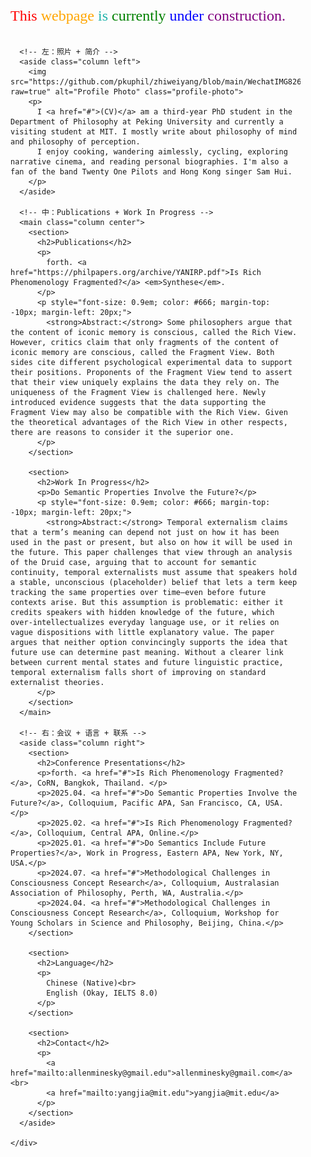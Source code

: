 <!DOCTYPE html>
<html lang="en">
<head>
  <meta charset="UTF-8" />
  <meta name="viewport" content="width=device-width, initial-scale=1.0"/>
  <title>Zhiwei Yang CV</title>
  <style>
    body {
      font-family: 'Georgia', serif;
      margin: 0;
      padding: 0;
    }

    a {
      text-decoration: none;
      color: darkblue;
    }

    a:hover {
      text-decoration: underline;
    }

    .outer-wrapper {
      max-width: 1400px;
      margin: 0 auto;
      box-sizing: border-box;
    }

    .container {
      display: flex;
      gap: 20px;
      padding: 0 20px;
    }

    .column {
      padding: 20px;
      box-sizing: border-box;
    }

    .left {
      width: 280px;
      flex-shrink: 0;
    }

    .center {
      flex-grow: 1;
      min-width: 500px;
    }

    .right {
      width: 300px;
      flex-shrink: 0;
    }

    img.profile-photo {
      max-width: 100%;
      height: auto;
      border-radius: 10px;
      margin-bottom: 20px;
    }

    section {
      margin-bottom: 30px;
    }

    @media screen and (max-width: 900px) {
      .container {
        flex-direction: column;
      }

      .left, .center, .right {
        width: 100%;
      }
    }
  </style>
</head>
<body>

  <div class="construction-banner" style="font-size: 24px; margin: 20px;">
    <span style="color: red;">This</span>
    <span style="color: orange;">webpage</span>
    <span style="color: lightseagreen;">is</span>
    <span style="color: green;">currently</span>
    <span style="color: blue;">under</span>
    <span style="color: purple;">construction.</span>
  </div>

  <div class="outer-wrapper">
    <div class="container">

      <!-- 左：照片 + 简介 -->
      <aside class="column left">
        <img src="https://github.com/pkuphil/zhiweiyang/blob/main/WechatIMG826.jpg?raw=true" alt="Profile Photo" class="profile-photo">
        <p>
          I <a href="#">(CV)</a> am a third-year PhD student in the Department of Philosophy at Peking University and currently a visiting student at MIT. I mostly write about philosophy of mind and philosophy of perception.
          I enjoy cooking, wandering aimlessly, cycling, exploring narrative cinema, and reading personal biographies. I'm also a fan of the band Twenty One Pilots and Hong Kong singer Sam Hui.
        </p>
      </aside>

      <!-- 中：Publications + Work In Progress -->
      <main class="column center">
        <section>
          <h2>Publications</h2>
          <p>
            forth. <a href="https://philpapers.org/archive/YANIRP.pdf">Is Rich Phenomenology Fragmented?</a> <em>Synthese</em>.
          </p>
          <p style="font-size: 0.9em; color: #666; margin-top: -10px; margin-left: 20px;">
            <strong>Abstract:</strong> Some philosophers argue that the content of iconic memory is conscious, called the Rich View. However, critics claim that only fragments of the content of iconic memory are conscious, called the Fragment View. Both sides cite different psychological experimental data to support their positions. Proponents of the Fragment View tend to assert that their view uniquely explains the data they rely on. The uniqueness of the Fragment View is challenged here. Newly introduced evidence suggests that the data supporting the Fragment View may also be compatible with the Rich View. Given the theoretical advantages of the Rich View in other respects, there are reasons to consider it the superior one.
          </p>
        </section>

        <section>
          <h2>Work In Progress</h2>
          <p>Do Semantic Properties Involve the Future?</p>
          <p style="font-size: 0.9em; color: #666; margin-top: -10px; margin-left: 20px;">
            <strong>Abstract:</strong> Temporal externalism claims that a term’s meaning can depend not just on how it has been used in the past or present, but also on how it will be used in the future. This paper challenges that view through an analysis of the Druid case, arguing that to account for semantic continuity, temporal externalists must assume that speakers hold a stable, unconscious (placeholder) belief that lets a term keep tracking the same properties over time—even before future contexts arise. But this assumption is problematic: either it credits speakers with hidden knowledge of the future, which over-intellectualizes everyday language use, or it relies on vague dispositions with little explanatory value. The paper argues that neither option convincingly supports the idea that future use can determine past meaning. Without a clearer link between current mental states and future linguistic practice, temporal externalism falls short of improving on standard externalist theories.
          </p>
        </section>
      </main>

      <!-- 右：会议 + 语言 + 联系 -->
      <aside class="column right">
        <section>
          <h2>Conference Presentations</h2>
          <p>forth. <a href="#">Is Rich Phenomenology Fragmented?</a>, CoRN, Bangkok, Thailand. </p>
          <p>2025.04. <a href="#">Do Semantic Properties Involve the Future?</a>, Colloquium, Pacific APA, San Francisco, CA, USA.</p>
          <p>2025.02. <a href="#">Is Rich Phenomenology Fragmented?</a>, Colloquium, Central APA, Online.</p>
          <p>2025.01. <a href="#">Do Semantics Include Future Properties?</a>, Work in Progress, Eastern APA, New York, NY, USA.</p>
          <p>2024.07. <a href="#">Methodological Challenges in Consciousness Concept Research</a>, Colloquium, Australasian Association of Philosophy, Perth, WA, Australia.</p>
          <p>2024.04. <a href="#">Methodological Challenges in Consciousness Concept Research</a>, Colloquium, Workshop for Young Scholars in Science and Philosophy, Beijing, China.</p>
        </section>

        <section>
          <h2>Language</h2>
          <p>
            Chinese (Native)<br>
            English (Okay, IELTS 8.0)
          </p>
        </section>

        <section>
          <h2>Contact</h2>
          <p>
            <a href="mailto:allenminesky@gmail.edu">allenminesky@gmail.com</a><br>
            <a href="mailto:yangjia@mit.edu">yangjia@mit.edu</a>
          </p>
        </section>
      </aside>

    </div>
  </div>
</body>
</html>
